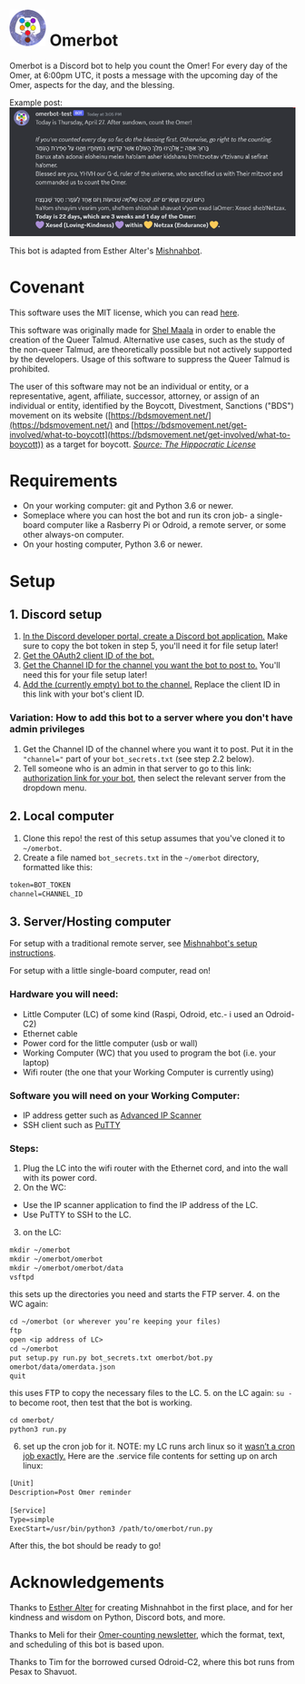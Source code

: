 # ![](omerbot-logo-extra-small.png) Omerbot 

Omerbot is a Discord bot to help you count the Omer! For every day of the Omer, at 6:00pm UTC, it posts a message with the upcoming day of the Omer, aspects for the day, and the blessing. 

Example post: 
![](omerbot-example.png)

This bot is adapted from Esther Alter's [Mishnahbot](https://github.com/subalterngames/mishnahbot). 
 
# Covenant

This software uses the MIT license, which you can read [here](LICENSE).

This software was originally made for [Shel Maala](https://www.shelmaala.com/) in order to enable the creation of the Queer Talmud. Alternative use cases, such as the study of the non-queer Talmud, are theoretically possible but not actively supported by the developers. Usage of this software to suppress the Queer Talmud is prohibited.

The user of this software may not be an individual or entity, or a representative, agent, affiliate, successor, attorney, or assign of an individual or entity, identified by the Boycott, Divestment, Sanctions ("BDS") movement on its website ([https://bdsmovement.net/](https://bdsmovement.net/) and [https://bdsmovement.net/get-involved/what-to-boycott](https://bdsmovement.net/get-involved/what-to-boycott)) as a target for boycott. *[Source: The Hippocratic License](https://firstdonoharm.dev/#hippocratic-license-3-0)*

# Requirements 
- On your working computer: git and Python 3.6 or newer. 
- Someplace where you can host the bot and run its cron job- a single-board computer like a Rasberry Pi or Odroid, a remote server, or some other always-on computer.
- On your hosting computer, Python 3.6 or newer.

# Setup 
## 1. Discord setup
  1. [In the Discord developer portal, create a Discord bot application.](https://www.wikihow.com/Create-a-Bot-in-Discord#Creating-the-Bot-on-Discord) Make sure to copy the bot token in step 5, you'll need it for file setup later! 
  1. [Get the OAuth2 client ID of the bot.](https://www.wikihow.com/Create-a-Bot-in-Discord#Sending-the-Bot-to-the-Discord-Server.2FChannel)
  1. [Get the Channel ID for the channel you want the bot to post to.](https://docs.statbot.net/docs/faq/general/how-find-id/) You'll need this for your file setup later!
  1. [Add the (currently empty) bot to the channel.](https://discord.com/oauth2/authorize?&client_id=1097236576062419085&scope=bot&permissions=8) Replace the client ID in this link with your bot's client ID. 

### Variation: How to add this bot to a server where you don't have admin privileges
  1. Get the Channel ID of the channel where you want it to post. Put it in the `"channel="` part of your `bot_secrets.txt` (see step 2.2 below).
  1. Tell someone who is an admin in that server to go to this link: [authorization link for your bot]( https://discord.com/oauth2/authorize?&client_id=1097236576062419085&scope=bot&permissions=8), then select the relevant server from the dropdown menu. 

## 2. Local computer 
  1. Clone this repo! the rest of this setup assumes that you've cloned it to `~/omerbot`.
  2. Create a file named `bot_secrets.txt` in the `~/omerbot` directory, formatted like this:
  ```
  token=BOT_TOKEN
  channel=CHANNEL_ID
  ``` 

## 3. Server/Hosting computer  
For setup with a traditional remote server, see [Mishnahbot's setup instructions](https://github.com/subalterngames/mishnahbot#setup). 

For setup with a little single-board computer, read on! 

### Hardware you will need: 
- Little Computer (LC) of some kind (Raspi, Odroid, etc.- i used an Odroid-C2) 
- Ethernet cable 
- Power cord for the little computer (usb or wall) 
- Working Computer (WC) that you used to program the bot (i.e. your laptop)
- Wifi router (the one that your Working Computer is currently using)

### Software you will need on your Working Computer: 
- IP address getter such as [Advanced IP Scanner](https://www.advanced-ip-scanner.com/) 
- SSH client such as [PuTTY](https://putty.org/)

### Steps: 
1. Plug the LC into the wifi router with the Ethernet cord, and into the wall with its power cord. 
2. On the WC: 
- Use the IP scanner application to find the IP address of the LC. 
- Use PuTTY to SSH to the LC.  
3. on the LC: 
```
mkdir ~/omerbot
mkdir ~/omerbot/omerbot
mkdir ~/omerbot/omerbot/data
vsftpd
```
this sets up the directories you need and starts the FTP server. 
4. on the WC again: 
```
cd ~/omerbot (or wherever you’re keeping your files)
ftp 
open <ip address of LC>
cd ~/omerbot
put setup.py run.py bot_secrets.txt omerbot/bot.py omerbot/data/omerdata.json
quit 
```
this uses FTP to copy the necessary files to the LC.
5. on the LC again: 
`su -` to become root, then test that the bot is working. 
```
cd omerbot/ 
python3 run.py 
```
6. set up the cron job for it. 
NOTE: my LC runs arch linux so it [wasn’t a cron job exactly.]( 
https://unix.stackexchange.com/questions/261864/arch-linux-how-to-run-a-cron-job) Here are the .service file contents for setting up on arch linux: 
 ```
 [Unit]
 Description=Post Omer reminder

 [Service]
 Type=simple
 ExecStart=/usr/bin/python3 /path/to/omerbot/run.py
```

After this, the bot should be ready to go! 


# Acknowledgements

Thanks to [Esther Alter](https://github.com/subalterngames) for creating Mishnahbot in the first place, and for her kindness and wisdom on Python, Discord bots, and more. 

Thanks to Meli for their [Omer-counting newsletter](https://buttondown.email/OmerCounter), which the format, text, and scheduling of this bot is based upon. 

Thanks to Tim for the borrowed cursed Odroid-C2, where this bot runs from Pesax to Shavuot.  